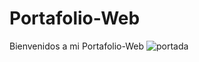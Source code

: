 # Portafolio-Web
Bienvenidos a mi Portafolio-Web
![portada](https://user-images.githubusercontent.com/67718246/120221559-3fbde780-c204-11eb-9947-0775517eeb4e.png)
